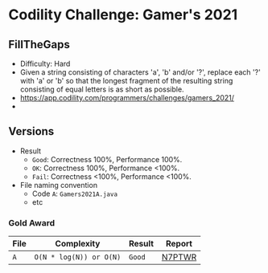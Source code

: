 # Codility Challenge: Gamer's 2021

## FillTheGaps

- Difficulty: Hard
- Given a string consisting of characters 'a', 'b' and/or '?', replace each '?' with 'a' or 'b' so that the longest fragment of the resulting string consisting of equal letters is as short as possible.
- <https://app.codility.com/programmers/challenges/gamers_2021/>
- <task-url>

## Versions

- Result
  - `Good`: Correctness 100%, Performance 100%.
  - `OK`: Correctness 100%, Performance <100%.
  - `Fail`: Correctness <100%, Performance <100%.
- File naming convention
  - Code `A`: `Gamers2021A.java`
  - etc

### Gold Award

| File | Complexity              | Result | Report                                                                            |
| ---- | ----------------------- | ------ | --------------------------------------------------------------------------------- |
| `A`  | `O(N * log(N)) or O(N)` | `Good` | [N7PTWR](https://app.codility.com/cert/view/certN7PTWR-SA8JKZ48PXEHSSSS/details/) |
